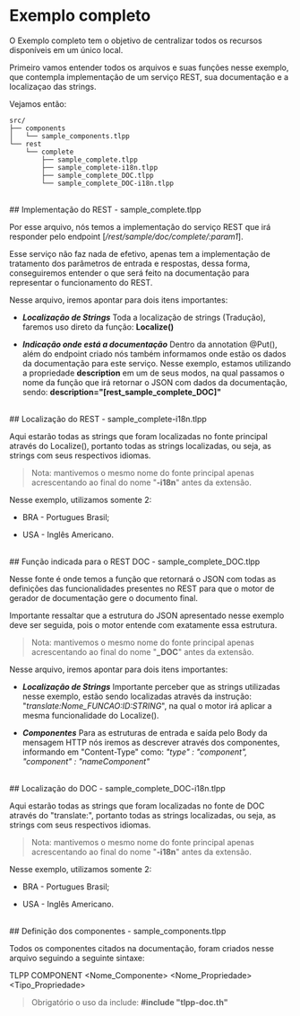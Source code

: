 # Exemplo completo

O Exemplo completo tem o objetivo de centralizar todos os recursos disponíveis em um único local.

Primeiro vamos entender todos os arquivos e suas funções nesse exemplo, que contempla implementação de um serviço REST, sua documentação e a localizaçao das strings.

Vejamos então:

```
src/
├── components
│   └── sample_components.tlpp
└── rest
    └── complete
        ├── sample_complete.tlpp
        ├── sample_complete-i18n.tlpp
        ├── sample_complete_DOC.tlpp
        └── sample_complete_DOC-i18n.tlpp
```
<br/>
## Implementação do REST - sample_complete.tlpp

Por esse arquivo, nós temos a implementação do serviço REST que irá responder pelo endpoint [*/rest/sample/doc/complete/:param1*].

Esse serviço não faz nada de efetivo, apenas tem a implementação de tratamento dos parâmetros de entrada e respostas, dessa forma, conseguiremos entender o que será feito na documentação para representar o funcionamento do REST.

Nesse arquivo, iremos apontar para dois itens importantes:

- ***Localização de Strings***
  Toda a localização de strings (Tradução), faremos uso direto da função:
  **Localize()**

- ***Indicação onde está a documentação***
  Dentro da annotation @Put(), além do endpoint criado nós também informamos onde estão os dados da documentação para este serviço. Nesse exemplo, estamos utilizando a propriedade **description** em um de seus modos, na qual passamos o nome da função que irá retornar o JSON com dados da documentação, sendo:
  **description="[rest_sample_complete_DOC]"**
  
<br/>
## Localização do REST - sample_complete-i18n.tlpp

Aqui estarão todas as strings que foram localizadas no fonte principal através do Localize(), portanto todas as strings localizadas, ou seja, as strings com seus respectivos idiomas.

> Nota: mantivemos o mesmo nome do fonte principal apenas acrescentando ao final do nome "**-i18n**" antes da extensão.

Nesse exemplo, utilizamos somente 2:

- BRA - Portugues Brasil;

- USA - Inglês Americano.

<br/>
## Função indicada para o REST DOC - sample_complete_DOC.tlpp

Nesse fonte é onde temos a função que retornará o JSON com todas as definições das funcionalidades presentes no REST para que o motor de gerador de documentação gere o documento final.

Importante ressaltar que a estrutura do JSON apresentado nesse exemplo deve ser seguida, pois o motor entende com exatamente essa estrutura.

> Nota: mantivemos o mesmo nome do fonte principal apenas acrescentando ao final do nome "**_DOC**" antes da extensão.

Nesse arquivo, iremos apontar para dois itens importantes:

* ***Localização de Strings***
  Importante perceber que as strings utilizadas nesse exemplo, estão sendo localizadas através da instrução: 
  "*translate:Nome_FUNCAO:ID:STRING*", na qual o motor irá aplicar a mesma funcionalidade do Localize().

* ***Componentes***
Para as estruturas de entrada e saída pelo Body da mensagem HTTP nós iremos as descrever através dos componentes, informando em "Content-Type" como: 
  *"type" : "component",*
  *"component" : "nameComponent"*

<br/>
## Localização do DOC - sample_complete_DOC-i18n.tlpp

Aqui estarão todas as strings que foram localizadas no fonte de DOC através do "translate:", portanto todas as strings localizadas, ou seja, as strings com seus respectivos idiomas.

> Nota: mantivemos o mesmo nome do fonte principal apenas acrescentando ao final do nome "**-i18n**" antes da extensão.

Nesse exemplo, utilizamos somente 2:

* BRA - Portugues Brasil;

* USA - Inglês Americano.

<br/>
## Definição dos componentes - sample_components.tlpp

Todos os componentes citados na documentação, foram criados nesse arquivo seguindo a seguinte sintaxe:

TLPP COMPONENT <Nome_Componente> <Nome_Propriedade> <Tipo_Propriedade> <Exemplo>

> Obrigatório o uso da include:
> **#include "tlpp-doc.th"**
